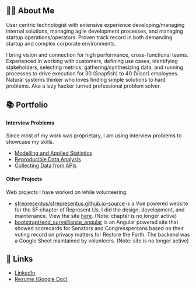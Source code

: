 ## 👨‍💻 About Me
User centric technologist with extensive experience developing/managing internal solutions, managing agile development processes, and managing startup operations/operators. Proven track record in both demanding startup and complex corporate environments.

I bring vision and connection for high performance, cross-functional teams. Experienced in working with customers, defining use cases, identifying stakeholders, selecting metrics, gathering/synthesizing data, and running processes to drive execution for 30 (Snapfish) to 40 (Visor) employees. Natural systems thinker who loves finding simple solutions to hard problems. Aka a lazy hacker turned professional problem solver.

## 📚 Portfolio
#### Interview Problems
Since most of my work was proprietary, I am using interview problems to showcase my skills.
- [Modelling and Applied Statistics](https://docs.google.com/spreadsheets/d/1xt_NnPP7cAO-R5TThhlmlfa7mdHtxImy8thzjMHSwfU/edit?usp=sharing)
- [Reproducible Data Analysis](https://github.com/bootstrapt/clipboard-health-wbd-notebook/blob/main/pricing_wbd.ipynb)
- [Collecting Data from APIs](https://bootstrapt.github.io/safegraph-practice-problems/)

#### Other Projects
Web projects I have worked on while volunteering.
- [sfrepresentus/sfrepresentus.github.io-source](https://github.com/sfrepresentus/sfrepresentus.github.io-source) is a Vue powered website for the SF chapter of Represent.Us. I did the design, development, and maintenance. View the site [here](https://sfrepresentus.github.io/). (Note: chapter is no longer active)
- [bootstrapt/end_survelliance_angular](https://github.com/bootstrapt/end_survelliance_angular) is an Angular powered site that showed scorecards for Senators and Congresspersons based on their voting record on privacy matters for Restore the Forth. The backend was a Google Sheet maintained by volunteers. (Note: site is no longer active)

## 🔗 Links
- [LinkedIn](https://www.linkedin.com/in/nickolasturner/)
- [Resume (Google Doc)](https://docs.google.com/document/d/17Oe8Tab9zK4oKPVTXrHdub56eSGYvIIJHS_jAFRehu8/edit?usp=sharing)

